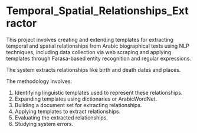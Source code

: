 # Temporal_Spatial_Relationships_Extractor
This project involves creating and extending templates for extracting temporal and spatial relationships from Arabic biographical texts using NLP techniques, including data collection via web scraping and applying templates through Farasa-based entity recognition and regular expressions.

The system extracts relationships like birth and death dates and places.


The methodology involves:

1. Identifying linguistic templates used to represent these relationships.
2. Expanding templates using dictionaries or ArabicWordNet.
3. Building a document set for extracting relationships.
4. Applying templates to extract relationships.
5. Evaluating the extracted relationships.
6. Studying system errors.
